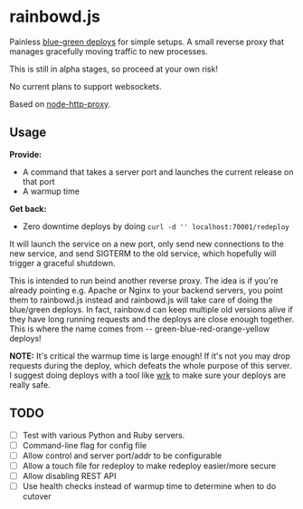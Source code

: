# rainbowd.js

Painless
[blue-green deploys](https://martinfowler.com/bliki/BlueGreenDeployment.html)
for simple setups.  A small reverse proxy that manages gracefully moving traffic
to new processes.

This is still in alpha stages, so proceed at your own risk!

No current plans to support websockets.

Based on [node-http-proxy](https://github.com/nodejitsu/node-http-proxy).

## Usage

**Provide:**

- A command that takes a server port and launches the current release on that
  port
- A warmup time

**Get back:**

- Zero downtime deploys by doing `curl -d '' localhost:70001/redeploy`

It will launch the service on a new port, only send new connections to the new
service, and send SIGTERM to the old service, which hopefully will trigger a
graceful shutdown.

This is intended to run beind another reverse proxy.  The idea is if you're
already pointing e.g. Apache or Nginx to your backend servers, you point them to
rainbowd.js instead and rainbowd.js will take care of doing the blue/green
deploys.  In fact, rainbow.d can keep multiple old versions alive if they have
long running requests and the deploys are close enough together.  This is where
the name comes from -- green-blue-red-orange-yellow deploys!

**NOTE:** It's critical the warmup time is large enough!  If it's not you may
drop requests during the deploy, which defeats the whole purpose of this server.
I suggest doing deploys with a tool like [wrk](https://github.com/wg/wrk) to
make sure your deploys are really safe.

## TODO

- [ ] Test with various Python and Ruby servers.
- [ ] Command-line flag for config file
- [ ] Allow control and server port/addr to be configurable
- [ ] Allow a touch file for redeploy to make redeploy easier/more secure
- [ ] Allow disabling REST API
- [ ] Use health checks instead of warmup time to determine when to do cutover
